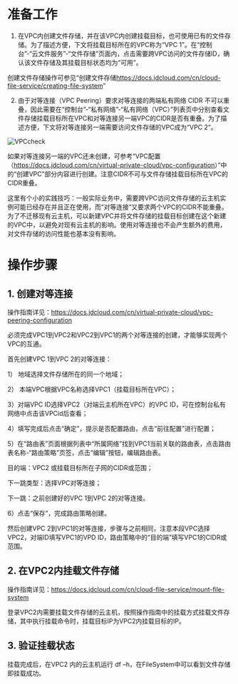 # 准备工作

1. 在VPC内创建文件存储，并在该VPC内创建挂载目标，也可使用已有的文件存储。为了描述方便，下文将挂载目标所在的VPC称为“VPC 1”。在“控制台”-“云文件服务”-“文件存储”页面内，点击需要跨VPC访问的文件存储ID，确认该文件存储及其挂载目标状态均为“可用”。

创建文件存储操作可参见“创建文件存储<https://docs.jdcloud.com/cn/cloud-file-service/creating-file-system>”

2. 由于对等连接（VPC Peering）要求对等连接的两端私有网络 CIDR 不可以重叠，因此需要在“控制台”-“私有网络”-“私有网络（VPC）”列表页中分别查看文件存储挂载目标所在VPC和对等连接另一端VPC的CIDR是否有重叠。为了描述方便，下文将对等连接另一端需要访问文件存储的VPC成为“VPC 2“。

![VPCcheck](../../../image/CloudDisk/cloud-disk/VPCpeering_VPCcheck.png)

如果对等连接另一端的VPC还未创建，可参考“VPC配置（<https://docs.jdcloud.com/cn/virtual-private-cloud/vpc-configuration>）”中的“创建VPC”部分内容进行创建。注意CIDR不可与文件存储挂载目标所在VPC的CIDR重叠。

这里有个小的实践技巧：一般实际业务中，需要跨VPC访问文件存储的云主机实例可能已经存在并且正在使用，而“对等连接“又要求两个VPC的CIDR不能重叠。为了不迁移现有云主机，可以新建VPC并将文件存储的挂载目标创建在这个新建的VPC中，以避免对现有云主机的影响。使用对等连接也不会产生额外的费用，对文件存储的访问性能也基本没有影响。

# 操作步骤

## 1. 创建对等连接

操作指南详见：<https://docs.jdcloud.com/cn/virtual-private-cloud/vpc-peering-configuration>

必须完成VPC1到VPC2和VPC2到VPC1的两个对等连接的创建，才能够实现两个VPC的互通。

首先创建VPC 1到VPC 2的对等连接：

1） 地域选择文件存储所在的同一个地域；

2） 本端VPC根据VPC名称选择VPC1（挂载目标所在VPC）；

3）对端VPC ID选择VPC2（对端云主机所在VPC）的VPC ID，可在控制台私有网络中点击该VPCid后查看；

4）填写完成后点击“确定”，提示是否配置路由，点击“前往配置”进行配置；

5）在“路由表”页面根据列表中“所属网络”找到VPC1当前关联的路由表，点击路由表名称-“路由策略”页签，点击“编辑”按钮，编辑路由表。

目的端：VPC2 或挂载目标所在子网的CIDR或范围；

下一跳类型：选择VPC对等连接；

下一跳：之前创建好的VPC 1到VPC 2的对等连接。

6）点击“保存”，完成路由策略创建。

然后创建VPC 2到VPC1的对等连接，步骤与之前相同，注意本段VPC选择VPC2，对端ID填写VPC1的VPD ID，路由策略中的“目的端”填写VPC1的CIDR或范围。

 

## 2. 在VPC2内挂载文件存储

操作指南详见：<https://docs.jdcloud.com/cn/cloud-file-service/mount-file-system>

登录VPC2内需要挂载文件存储的云主机，按照操作指南中的挂载方式挂载文件存储，其中执行挂载命令时，挂载目标IP为VPC2内挂载目标的IP。

## 3. 验证挂载状态

挂载完成后，在VPC2 内的云主机运行 df –h，在FileSystem中可以看到文件存储即挂载成功。
